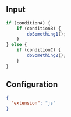 
## Input
```javascript input
if (conditionA) {
    if (conditionB) {
        doSomething1();
    }
} else {
    if (conditionC) {
        doSomething2();
    }
}
```

## Configuration
```json configuration
{
  "extension": "js"
}
```